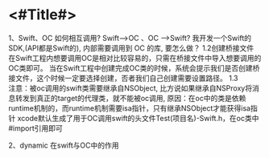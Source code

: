 #  <#Title#>


1、Swift、OC 如何相互调用? Swift-->OC 、OC -->Swift? 我开发一个Swift的SDK,(API都是Swift的), 内部需要调用到 OC 的库, 要怎么做？
  1.2创建桥接文件
    在Swift工程内想要调用OC是相对比较容易的，只需在桥接文件中导入想要调用的OC类即可。 当在Swift工程中创建完成OC类的时候，系统会提示我们是否创建桥接文件，这个时候一定要选择创建，否者我们自己创建需要设置路径。
  1.3   
     注意：被oc调用的swift类需要继承自NSObject, 比方说如果继承自NSProxy将消息转发到真正的target的代理类，就不能被oc调用,
     原因：在oc中的类是依赖runtime机制的，而runtime机制需要isa指针，只有继承NSObject才能获得isa指针
     xcode默认生成了用于OC调用swift的头文件Test(项目名)-Swift.h，在oc类中#import引用即可

2、dynamic 在swift与OC中的作用
